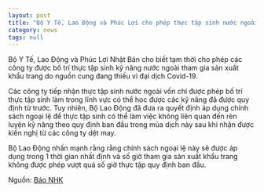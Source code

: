 ```yaml
---
layout: post
title: "Bộ Y Tế, Lao Động và Phúc Lợi cho phép thực tập sinh nước ngoài sản xuất khẩu trang"
category: news
tags: null
---
```

Bộ Y Tế, Lao Động và Phúc Lợi Nhật Bản cho biết tạm thời cho phép các công ty được bố trí thực tập sinh kỹ năng nước ngoài tham gia sản xuất khẩu trang do nguồn cung đang thiếu vì đại dịch Covid-19.

Các công ty tiếp nhận thực tập sinh nước ngoài vốn chỉ được phép bố trí thực tập sinh làm trong lĩnh vực có thể hoc được các kỹ năng đã được quy định từ trước. Tuy nhiên, Bộ Lao Động đã đưa ra quyết định áp dụng chính sách ngoại lệ để thực tập sinh có thể làm việc không liên quan đến rèn luyện kỹ năng theo quy định ban đầu trong mùa dịch này sau khi nhận được kiến nghị từ các công ty dệt may. 

Bộ Lao Động nhấn mạnh rằng rằng chính sách ngoại lệ này sẽ được áp dụng trong 1 thời gian nhất định và số giờ tham gia sản xuất khẩu trang không được phép vượt quá số giờ thực tập quy định ban đầu.

Nguồn: [Báo NHK](https://www3.nhk.or.jp/news/html/20200415/k10012387371000.html)